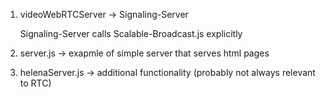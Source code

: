 1.
    videoWebRTCServer -> Signaling-Server

    Signaling-Server calls Scalable-Broadcast.js explicitly


2.
    server.js -> exapmle of simple server that serves html pages

3.
    helenaServer.js -> additional functionality (probably not always relevant to RTC)